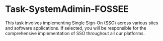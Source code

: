 # Task-SystemAdimin-FOSSEE
This task involves implementing Single Sign-On (SSO) across various sites and software applications. If selected, you will be responsible for the comprehensive implementation of SSO throughout all our platforms.
